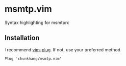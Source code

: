 # msmtp.vim

Syntax highlighting for msmtprc

## Installation

I recommend [vim-plug][vim-plug]. If not, use your preferred method.

```
Plug 'chunkhang/msmtp.vim'
```

[vim-plug]: https://github.com/junegunn/vim-plug
